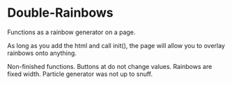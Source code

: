 # Double-Rainbows


Functions as a rainbow generator on a page. 

As long as you add the html and call init(), the page will allow you to overlay rainbows onto anything.

Non-finished functions. 
Buttons at do not change values. Rainbows are fixed width. 
Particle generator was not up to snuff. 
